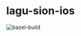 # lagu-sion-ios

![bazel-build](https://github.com/abrampers/lagu-sion-ios/workflows/bazel-build/badge.svg?branch=master)
